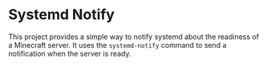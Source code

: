 # Systemd Notify

This project provides a simple way to notify systemd about the readiness of a Minecraft server. It uses the `systemd-notify` command to send a notification when the server is ready.
